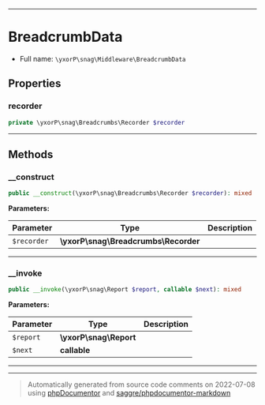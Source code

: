 ***

# BreadcrumbData





* Full name: `\yxorP\snag\Middleware\BreadcrumbData`



## Properties


### recorder



```php
private \yxorP\snag\Breadcrumbs\Recorder $recorder
```






***

## Methods


### __construct



```php
public __construct(\yxorP\snag\Breadcrumbs\Recorder $recorder): mixed
```








**Parameters:**

| Parameter | Type | Description |
|-----------|------|-------------|
| `$recorder` | **\yxorP\snag\Breadcrumbs\Recorder** |  |




***

### __invoke



```php
public __invoke(\yxorP\snag\Report $report, callable $next): mixed
```








**Parameters:**

| Parameter | Type | Description |
|-----------|------|-------------|
| `$report` | **\yxorP\snag\Report** |  |
| `$next` | **callable** |  |




***


***
> Automatically generated from source code comments on 2022-07-08 using [phpDocumentor](http://www.phpdoc.org/) and [saggre/phpdocumentor-markdown](https://github.com/Saggre/phpDocumentor-markdown)
